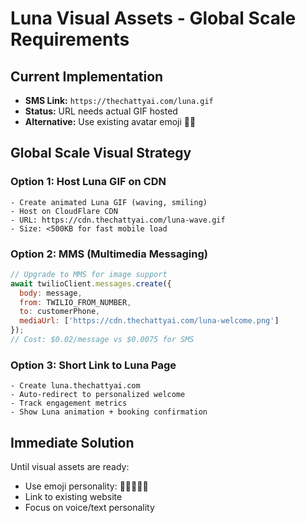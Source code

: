 # Luna Visual Assets - Global Scale Requirements

## Current Implementation
- **SMS Link:** `https://thechattyai.com/luna.gif`
- **Status:** URL needs actual GIF hosted
- **Alternative:** Use existing avatar emoji 👩‍💼

## Global Scale Visual Strategy

### Option 1: Host Luna GIF on CDN
```
- Create animated Luna GIF (waving, smiling)
- Host on CloudFlare CDN
- URL: https://cdn.thechattyai.com/luna-wave.gif
- Size: <500KB for fast mobile load
```

### Option 2: MMS (Multimedia Messaging)
```javascript
// Upgrade to MMS for image support
await twilioClient.messages.create({
  body: message,
  from: TWILIO_FROM_NUMBER,
  to: customerPhone,
  mediaUrl: ['https://cdn.thechattyai.com/luna-welcome.png']
});
// Cost: $0.02/message vs $0.0075 for SMS
```

### Option 3: Short Link to Luna Page
```
- Create luna.thechattyai.com
- Auto-redirect to personalized welcome
- Track engagement metrics
- Show Luna animation + booking confirmation
```

## Immediate Solution
Until visual assets are ready:
- Use emoji personality: 👩‍💼✨💫🌟
- Link to existing website
- Focus on voice/text personality 